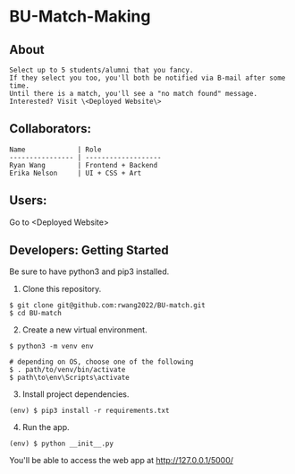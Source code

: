 # BU-Match-Making

## About
```
Select up to 5 students/alumni that you fancy.
If they select you too, you'll both be notified via B-mail after some time.
Until there is a match, you'll see a "no match found" message.
Interested? Visit \<Deployed Website\>
```

## Collaborators:
```
Name             | Role
---------------- | -------------------
Ryan Wang        | Frontend + Backend 
Erika Nelson     | UI + CSS + Art
```

## Users:
Go to \<Deployed Website\>

## Developers: Getting Started
Be sure to have python3 and pip3 installed. 

1. Clone this repository.
```
$ git clone git@github.com:rwang2022/BU-match.git
$ cd BU-match
```

2. Create a new virtual environment.
```
$ python3 -m venv env

# depending on OS, choose one of the following
$ . path/to/venv/bin/activate
$ path\to\env\Scripts\activate
```

3. Install project dependencies.
```
(env) $ pip3 install -r requirements.txt
```

4. Run the app.
```
(env) $ python __init__.py
```
You'll be able to access the web app at http://127.0.0.1/5000/

